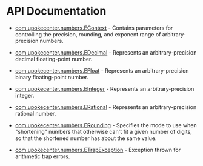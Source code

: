 # API Documentation

* [com.upokecenter.numbers.EContext](wiki/com.upokecenter.numbers.EContext) -
Contains parameters for controlling the precision, rounding, and exponent
 range of arbitrary-precision numbers.

* [com.upokecenter.numbers.EDecimal](wiki/com.upokecenter.numbers.EDecimal) -
Represents an arbitrary-precision decimal floating-point number.

* [com.upokecenter.numbers.EFloat](wiki/com.upokecenter.numbers.EFloat) -
Represents an arbitrary-precision binary floating-point number.

* [com.upokecenter.numbers.EInteger](wiki/com.upokecenter.numbers.EInteger) -
Represents an arbitrary-precision integer.

* [com.upokecenter.numbers.ERational](wiki/com.upokecenter.numbers.ERational) -
Represents an arbitrary-precision rational number.

* [com.upokecenter.numbers.ERounding](wiki/com.upokecenter.numbers.ERounding) -
Specifies the mode to use when "shortening" numbers that otherwise
 can't fit a given number of digits, so that the shortened number
 has about the same value.

* [com.upokecenter.numbers.ETrapException](wiki/com.upokecenter.numbers.ETrapException) -
Exception thrown for arithmetic trap errors.
